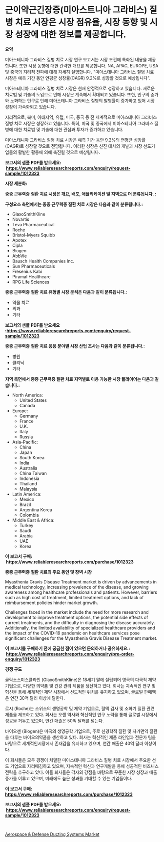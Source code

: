 <p><h1>근이약근긴장증(미아스트니아 그라비스) 질병 치료 시장은 시장 점유율, 시장 동향 및 시장 성장에 대한 정보를 제공합니다.</h1></p><p><strong>요약</strong></p>
<p><p>미아스테니아 그라비스 질병 치료 시장 연구 보고서는 시장 조건에 특화된 내용을 제공합니다. 또한 시장 동향에 대한 간략한 개요를 제공합니다. NA, APAC, EUROPE, USA 및 중국의 지리적 전파에 대해 자세히 설명합니다. "미아스테니아 그라비스 질병 치료 시장은 예측 기간 동안 연평균 성장률(CAGR) 9.2%로 성장할 것으로 예상됩니다".</p><p>미아스테니아 그라비스 질병 치료 시장은 현재 안정적으로 성장하고 있습니다. 새로운 치료법 및 기술의 도입으로 인해 시장은 계속해서 확대되고 있습니다. 또한, 인구의 증가와 노화하는 인구로 인해 미아스테니아 그라비스 질병의 발병률이 증가하고 있어 시장 성장이 가속화되고 있습니다.</p><p>지리적으로, 북미, 아태지역, 유럽, 미국, 중국 등 전 세계적으로 미아스테니아 그라비스 질병 치료 시장은 성장하고 있습니다. 특히, 미국 및 중국에서 미아스테니아 그라비스 질병에 대한 치료법 및 기술에 대한 관심과 투자가 증가하고 있습니다.</p><p>미아스테니아 그라비스 질병 치료 시장은 예측 기간 동안 9.2%의 연평균 성장률(CAGR)로 성장할 것으로 전망됩니다. 이러한 성장은 신진 대사의 개발과 시장 선도기업들의 활발한 활동에 의해 촉진될 것으로 예상됩니다.</p></p>
<p><strong>보고서의 샘플 PDF를 받으세요: &nbsp;<a href="https://www.reliableresearchreports.com/enquiry/request-sample/1012323">https://www.reliableresearchreports.com/enquiry/request-sample/1012323</a></strong></p>
<p><strong>시장 세분화:</strong></p>
<p><strong> 중증 근무력증 질환 치료 시장은 개요, 배포, 애플리케이션 및 지역으로 더 분류됩니다. :</strong></p>
<p><strong>구성요소 측면에서는 중증 근무력증 질환 치료 시장은 다음과 같이 분류됩니다.:</strong></p>
<p><ul><li>GlaxoSmithKline</li><li>Novartis</li><li>Teva Pharmaceutical</li><li>Roche</li><li>Bristol-Myers Squibb</li><li>Apotex</li><li>Cipla</li><li>Biogen</li><li>AbbVie</li><li>Bausch Health Companies Inc.</li><li>Sun Pharmaceuticals</li><li>Fresenius Kabi</li><li>Piramal Healthcare</li><li>RPG Life Sciences</li></ul></p>
<p><strong> 중증 근무력증 질환 치료 유형별 시장 분석은 다음과 같이 분류됩니다.:</strong></p>
<p><ul><li>약물 치료</li><li>외과</li><li>기타</li></ul></p>
<p><strong>보고서의 샘플 PDF를 받으세요 :<a href="https://www.reliableresearchreports.com/enquiry/request-sample/1012323">https://www.reliableresearchreports.com/enquiry/request-sample/1012323</a></strong></p>
<p><strong> 중증 근무력증 질환 치료 응용 분야별 시장 산업 조사는 다음과 같이 분류됩니다.:</strong></p>
<p><ul><li>병원</li><li>클리닉</li><li>기타</li></ul></p>
<p><strong>지역 측면에서 중증 근무력증 질환 치료 지역별로 이용 가능한 시장 플레이어는 다음과 같습니다.:</strong></p>
<p><ul>
    <li>
        North America:
        <ul>
            <li>United States</li>
            <li>Canada</li>
        </ul>
    </li>
    <li>
        Europe:
        <ul>
            <li>Germany</li>
            <li>France</li>
            <li>U.K.</li>
            <li>Italy</li>
            <li>Russia</li>
        </ul>
    </li>
    <li>
        Asia-Pacific:
        <ul>
            <li>China</li>
            <li>Japan</li>
            <li>South Korea</li>
            <li>India</li>
            <li>Australia</li>
            <li>China Taiwan</li>
            <li>Indonesia</li>
            <li>Thailand</li>
            <li>Malaysia</li>
        </ul>
    </li>
    <li>
        Latin America:
        <ul>
            <li>Mexico</li>
            <li>Brazil</li>
            <li>Argentina Korea</li>
            <li>Colombia</li>
        </ul>
    </li>
    <li>
        Middle East & Africa:
        <ul>
            <li>Turkey</li>
            <li>Saudi</li>
            <li>Arabia</li>
            <li>UAE</li>
            <li>Korea</li>
        </ul>
    </li>
    </ul></p>
<p><strong>이 보고서 구매: &nbsp;<a href="https://www.reliableresearchreports.com/purchase/1012323">https://www.reliableresearchreports.com/purchase/1012323</a></strong></p>
<p><strong>중증 근무력증 질환 치료의 주요 동인 및 장벽 시장</strong></p>
<p><p>Myasthenia Gravis Disease Treatment market is driven by advancements in medical technology, increasing prevalence of the disease, and growing awareness among healthcare professionals and patients. However, barriers such as high cost of treatment, limited treatment options, and lack of reimbursement policies hinder market growth. </p><p>Challenges faced in the market include the need for more research and development to improve treatment options, the potential side effects of current treatments, and the difficulty in diagnosing the disease accurately. Additionally, the limited availability of specialized healthcare providers and the impact of the COVID-19 pandemic on healthcare services pose significant challenges for the Myasthenia Gravis Disease Treatment market.</p></p>
<p><strong>이 보고서를 구매하기 전에 궁금한 점이 있으면 문의하거나 공유하세요.: &nbsp;<a href="https://www.reliableresearchreports.com/enquiry/pre-order-enquiry/1012323">https://www.reliableresearchreports.com/enquiry/pre-order-enquiry/1012323</a></strong></p>
<p><strong>경쟁 구도</strong></p>
<p><p>글락소스미스클라인 (GlaxoSmithKline)은 18세기 말에 설립되어 영국의 다국적 제약 기업으로, 다양한 의약품 및 건강 관리 제품을 생산하고 있다. 회사는 지속적인 연구 및 혁신을 통해 세계적인 제약 시장에서 선도적인 위치를 유지하고 있으며, 글로벌 판매액은 연간 30억 달러 이상에 달한다.</p><p>로시 (Roche)는 스위스의 생명공학 및 제약 기업으로, 혈액 검사 및 소화기 질환 관련 제품을 제조하고 있다. 회사는 오랜 역사와 혁신적인 연구 노력을 통해 글로벌 시장에서 성공을 거두고 있으며, 연간 매출은 50억 달러를 넘는다.</p><p>바이오젠 (Biogen)은 미국의 생명공학 기업으로, 주로 신경학적 질환 및 자가면역 질환을 다루는 바이오의약품을 생산하고 있다. 회사는 혁신적인 제품 라인업과 전문가 팀을 바탕으로 세계적인시장에서 존재감을 유지하고 있으며, 연간 매출은 40억 달러 이상이다.</p><p>이 회사들은 모두 경쟁이 치열한 미아스테니아 그라비스 질병 치료 시장에서 주요한 선도 기업으로 자리매김하고 있으며, 지속적인 혁신과 연구개발을 통해 성공적인 비즈니스 전략을 추구하고 있다. 이들 회사들은 각자의 강점을 바탕으로 꾸준한 시장 성장과 매출 증가를 이루고 있으며, 미래에도 높은 성과를 기대할 수 있는 기업들이다.</p></p>
<p><strong>이 보고서 구매: &nbsp; <a href="https://www.reliableresearchreports.com/purchase/1012323">https://www.reliableresearchreports.com/purchase/1012323</a></strong></p>
<p><strong>보고서의 샘플 PDF를 받으세요: &nbsp;<a href="https://www.reliableresearchreports.com/enquiry/request-sample/1012323">https://www.reliableresearchreports.com/enquiry/request-sample/1012323</a></strong><strong></strong></p>
<p>&nbsp;</p>
<p><p><a href="https://meowing-canidae-761.notion.site/Aerospace-Defense-Ducting-Systems-Market-Offer-Valuable-Insights-into-Market-Size-Market-Share-M-ce86fdcef4a74d1b93edd8651847915f">Aerospace & Defense Ducting Systems Market</a></p></p>